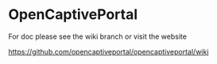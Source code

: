 # OpenCaptivePortal

For doc please see the wiki branch or visit the website

  https://github.com/opencaptiveportal/opencaptiveportal/wiki
